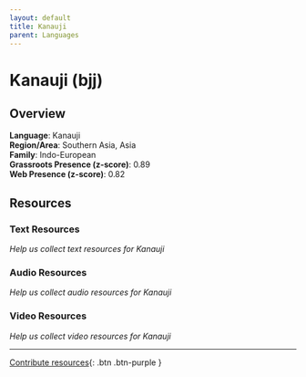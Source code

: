 ```yaml
---
layout: default
title: Kanauji
parent: Languages
---
```


# Kanauji (bjj)

## Overview

**Language**: Kanauji  
**Region/Area**: Southern Asia, Asia  
**Family**: Indo-European  
**Grassroots Presence (z-score)**: 0.89  
**Web Presence (z-score)**: 0.82  

## Resources

### Text Resources
*Help us collect text resources for Kanauji*

### Audio Resources
*Help us collect audio resources for Kanauji*

### Video Resources
*Help us collect video resources for Kanauji*

---

[Contribute resources](https://forms.office.com/e/1SfLJx3u1r){: .btn .btn-purple }
